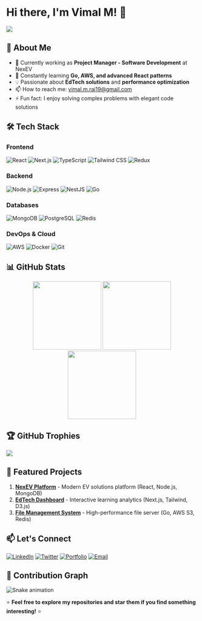 # Hi there, I'm Vimal M! 👋

<img src="https://readme-typing-svg.herokuapp.com?color=%2336BCF7&lines=Full+Stack+Developer+|+Project+Manager;Building+Scalable+Web+Solutions;Passionate+about+Clean+Code" />

## 🚀 About Me

- 🔭 Currently working as **Project Manager - Software Development** at NexEV
- 🌱 Constantly learning **Go, AWS, and advanced React patterns**
- 💡 Passionate about **EdTech solutions** and **performance optimization**
- 📫 How to reach me: [vimal.m.raj19@gmail.com](mailto:vimal.m.raj19@gmail.com)
- ⚡ Fun fact: I enjoy solving complex problems with elegant code solutions

## 🛠 Tech Stack

### Frontend
![React](https://img.shields.io/badge/-React-61DAFB?logo=react&logoColor=white)
![Next.js](https://img.shields.io/badge/-Next.js-000000?logo=next.js&logoColor=white)
![TypeScript](https://img.shields.io/badge/-TypeScript-3178C6?logo=typescript&logoColor=white)
![Tailwind CSS](https://img.shields.io/badge/-Tailwind_CSS-38B2AC?logo=tailwind-css&logoColor=white)
![Redux](https://img.shields.io/badge/-Redux-764ABC?logo=redux&logoColor=white)

### Backend
![Node.js](https://img.shields.io/badge/-Node.js-339933?logo=node.js&logoColor=white)
![Express](https://img.shields.io/badge/-Express-000000?logo=express&logoColor=white)
![NestJS](https://img.shields.io/badge/-NestJS-E0234E?logo=nestjs&logoColor=white)
![Go](https://img.shields.io/badge/-Go-00ADD8?logo=go&logoColor=white)

### Databases
![MongoDB](https://img.shields.io/badge/-MongoDB-47A248?logo=mongodb&logoColor=white)
![PostgreSQL](https://img.shields.io/badge/-PostgreSQL-4169E1?logo=postgresql&logoColor=white)
![Redis](https://img.shields.io/badge/-Redis-DC382D?logo=redis&logoColor=white)

### DevOps & Cloud
![AWS](https://img.shields.io/badge/-AWS-232F3E?logo=amazon-aws&logoColor=white)
![Docker](https://img.shields.io/badge/-Docker-2496ED?logo=docker&logoColor=white)
![Git](https://img.shields.io/badge/-Git-F05032?logo=git&logoColor=white)

## 📊 GitHub Stats

<div align="center">
  <img height="180em" src="https://github-readme-stats.vercel.app/api?username=vimal1602&show_icons=true&theme=radical&include_all_commits=true&count_private=true" />
  <img height="180em" src="https://github-readme-stats.vercel.app/api/top-langs/?username=vimal1602&layout=compact&langs_count=8&theme=radical" />
  <img height="180em" src="https://github-readme-streak-stats.herokuapp.com/?user=vimal1602&theme=radical" />
</div>

## 🏆 GitHub Trophies

![](https://github-profile-trophy.vercel.app/?username=vimal1602&theme=radical&no-frame=false&no-bg=true&margin-w=4)

## 🌟 Featured Projects

1. **[NexEV Platform](https://github.com/vimal1602/nexev-platform)** - Modern EV solutions platform (React, Node.js, MongoDB)
2. **[EdTech Dashboard](https://github.com/vimal1602/edtech-dashboard)** - Interactive learning analytics (Next.js, Tailwind, D3.js)
3. **[File Management System](https://github.com/vimal1602/file-manager-go)** - High-performance file server (Go, AWS S3, Redis)

## 📫 Let's Connect

[![LinkedIn](https://img.shields.io/badge/LinkedIn-0077B5?style=for-the-badge&logo=linkedin&logoColor=white)](https://linkedin.com/in/yourprofile)
[![Twitter](https://img.shields.io/badge/Twitter-1DA1F2?style=for-the-badge&logo=twitter&logoColor=white)](https://twitter.com/yourhandle)
[![Portfolio](https://img.shields.io/badge/Portfolio-%23000000.svg?style=for-the-badge&logo=Firefox&logoColor=white)](https://yourportfolio.com)
[![Email](https://img.shields.io/badge/Gmail-D14836?style=for-the-badge&logo=gmail&logoColor=white)](mailto:vimal.m.raj19@gmail.com)

## 🐍 Contribution Graph

![Snake animation](https://github.com/vimal1602/vimal1602/blob/output/github-contribution-grid-snake.svg)

⭐ **Feel free to explore my repositories and star them if you find something interesting!** ⭐
